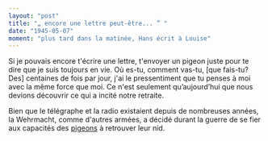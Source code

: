 ```yaml
---
layout: "post"
title: "„ encore une lettre peut-être... ” "
date: "1945-05-07"
moment: "plus tard dans la matinée, Hans écrit à Louise"
---
```


Si je pouvais encore t'écrire une lettre, t'envoyer un pigeon juste pour te dire que je suis toujours en vie. Où es-tu, comment vas-tu, [que fais-tu? Des] centaines de fois par jour, j'ai le pressentiment que tu penses à moi avec la même force que moi. Ce n'est seulement qu’aujourd’hui que nous devions découvrir ce qui a incité notre retraite.


<div class="histoire"></div>

<div class="commentaire">Bien que le télégraphe et la radio existaient depuis de nombreuses années, la Wehrmacht, comme d'autres armées, a décidé durant la guerre de se fier aux capacités des <a href="https://www.welt.de/geschichte/zweiter-weltkrieg/article153350258/Wie-die-Brieftaube-G-I-Joe-die-US-Army-rettete.html">pigeons</a> à retrouver leur nid.  </div>